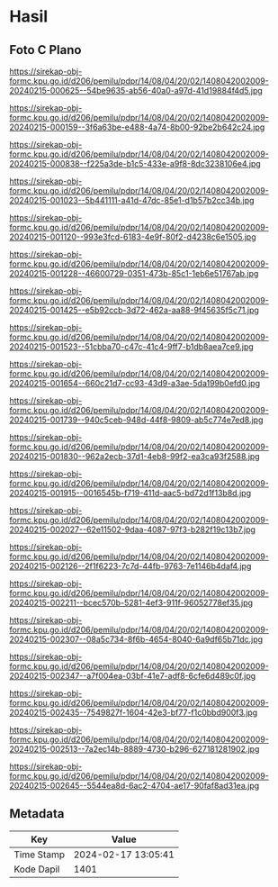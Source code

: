 # Hasil

## Foto C Plano

https://sirekap-obj-formc.kpu.go.id/d206/pemilu/pdpr/14/08/04/20/02/1408042002009-20240215-000625--54be9635-ab56-40a0-a97d-41d19884f4d5.jpg

https://sirekap-obj-formc.kpu.go.id/d206/pemilu/pdpr/14/08/04/20/02/1408042002009-20240215-000159--3f6a63be-e488-4a74-8b00-92be2b642c24.jpg

https://sirekap-obj-formc.kpu.go.id/d206/pemilu/pdpr/14/08/04/20/02/1408042002009-20240215-000838--f225a3de-b1c5-433e-a9f8-8dc3238106e4.jpg

https://sirekap-obj-formc.kpu.go.id/d206/pemilu/pdpr/14/08/04/20/02/1408042002009-20240215-001023--5b441111-a41d-47dc-85e1-d1b57b2cc34b.jpg

https://sirekap-obj-formc.kpu.go.id/d206/pemilu/pdpr/14/08/04/20/02/1408042002009-20240215-001120--993e3fcd-6183-4e9f-80f2-d4238c6e1505.jpg

https://sirekap-obj-formc.kpu.go.id/d206/pemilu/pdpr/14/08/04/20/02/1408042002009-20240215-001228--46600729-0351-473b-85c1-1eb6e51767ab.jpg

https://sirekap-obj-formc.kpu.go.id/d206/pemilu/pdpr/14/08/04/20/02/1408042002009-20240215-001425--e5b92ccb-3d72-462a-aa88-9f45635f5c71.jpg

https://sirekap-obj-formc.kpu.go.id/d206/pemilu/pdpr/14/08/04/20/02/1408042002009-20240215-001523--51cbba70-c47c-41c4-9ff7-b1db8aea7ce9.jpg

https://sirekap-obj-formc.kpu.go.id/d206/pemilu/pdpr/14/08/04/20/02/1408042002009-20240215-001654--660c21d7-cc93-43d9-a3ae-5da199b0efd0.jpg

https://sirekap-obj-formc.kpu.go.id/d206/pemilu/pdpr/14/08/04/20/02/1408042002009-20240215-001739--940c5ceb-948d-44f8-9809-ab5c774e7ed8.jpg

https://sirekap-obj-formc.kpu.go.id/d206/pemilu/pdpr/14/08/04/20/02/1408042002009-20240215-001830--962a2ecb-37d1-4eb8-99f2-ea3ca93f2588.jpg

https://sirekap-obj-formc.kpu.go.id/d206/pemilu/pdpr/14/08/04/20/02/1408042002009-20240215-001915--0016545b-f719-411d-aac5-bd72d1f13b8d.jpg

https://sirekap-obj-formc.kpu.go.id/d206/pemilu/pdpr/14/08/04/20/02/1408042002009-20240215-002027--62e11502-9daa-4087-97f3-b282f19c13b7.jpg

https://sirekap-obj-formc.kpu.go.id/d206/pemilu/pdpr/14/08/04/20/02/1408042002009-20240215-002126--2f1f6223-7c7d-44fb-9763-7e1146b4daf4.jpg

https://sirekap-obj-formc.kpu.go.id/d206/pemilu/pdpr/14/08/04/20/02/1408042002009-20240215-002211--bcec570b-5281-4ef3-911f-96052778ef35.jpg

https://sirekap-obj-formc.kpu.go.id/d206/pemilu/pdpr/14/08/04/20/02/1408042002009-20240215-002307--08a5c734-8f6b-4654-8040-6a9df65b71dc.jpg

https://sirekap-obj-formc.kpu.go.id/d206/pemilu/pdpr/14/08/04/20/02/1408042002009-20240215-002347--a7f004ea-03bf-41e7-adf8-6cfe6d489c0f.jpg

https://sirekap-obj-formc.kpu.go.id/d206/pemilu/pdpr/14/08/04/20/02/1408042002009-20240215-002435--7549827f-1604-42e3-bf77-f1c0bbd900f3.jpg

https://sirekap-obj-formc.kpu.go.id/d206/pemilu/pdpr/14/08/04/20/02/1408042002009-20240215-002513--7a2ec14b-8889-4730-b296-627181281902.jpg

https://sirekap-obj-formc.kpu.go.id/d206/pemilu/pdpr/14/08/04/20/02/1408042002009-20240215-002645--5544ea8d-6ac2-4704-ae17-90faf8ad31ea.jpg


## Metadata

| Key        | Value               |
| ---------- | ------------------- |
| Time Stamp | 2024-02-17 13:05:41 |
| Kode Dapil | 1401                |



